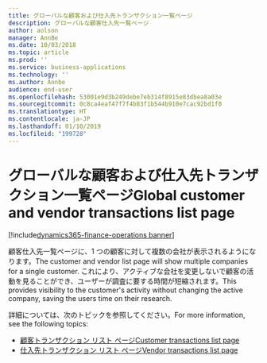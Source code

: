 ```yaml
---
title: グローバルな顧客および仕入先トランザクション一覧ページ
description: グローバルな顧客仕入先一覧ページ
author: aolson
manager: AnnBe
ms.date: 10/03/2018
ms.topic: article
ms.prod: ''
ms.service: business-applications
ms.technology: ''
ms.author: Annbe
audience: end-user
ms.openlocfilehash: 53001e9d3b249debe7eb314f8915e83dbea8a03e
ms.sourcegitcommit: 0c8ca4eaf47f7f4b83f1b544b910e7cac92bd1f0
ms.translationtype: HT
ms.contentlocale: ja-JP
ms.lasthandoff: 01/10/2019
ms.locfileid: "199728"
---
```

#  <a name="global-customer-and-vendor-transactions-list-page"></a><span data-ttu-id="34127-103">グローバルな顧客および仕入先トランザクション一覧ページ</span><span class="sxs-lookup"><span data-stu-id="34127-103">Global customer and vendor transactions list page</span></span>

[!include[dynamics365-finance-operations banner](../includes/dynamics365-finance-operations.md)]


<span data-ttu-id="34127-104">顧客仕入先一覧ページに、1 つの顧客に対して複数の会社が表示されるようになります。</span><span class="sxs-lookup"><span data-stu-id="34127-104">The customer and vendor list page will show multiple companies for a single customer.</span></span> <span data-ttu-id="34127-105">これにより、アクティブな会社を変更しないで顧客の活動を見ることができ、ユーザーが調査に要する時間が短縮されます。</span><span class="sxs-lookup"><span data-stu-id="34127-105">This provides visibility to the customer's activity without changing the active company, saving the users time on their research.</span></span>

<span data-ttu-id="34127-106">詳細については、次のトピックを参照してください。</span><span class="sxs-lookup"><span data-stu-id="34127-106">For more information, see the following topics:</span></span>

- [<span data-ttu-id="34127-107">顧客トランザクション リスト ページ</span><span class="sxs-lookup"><span data-stu-id="34127-107">Customer transactions list page</span></span>](https://docs.microsoft.com/dynamics365/unified-operations/financials/accounts-receivable/customer-transactions-list-page)
- [<span data-ttu-id="34127-108">仕入先トランザクション リスト ページ</span><span class="sxs-lookup"><span data-stu-id="34127-108">Vendor transactions list page</span></span>](https://docs.microsoft.com/dynamics365/unified-operations/financials/accounts-payable/vendor-transaction-list-page)
